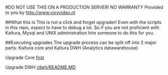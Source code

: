 #DO NOT USE THIS ON A PRODUCTION SERVER! NO WARRANTY
Provided to you by http://www.vixyvideo.nl

##What this is
This is not a click and forget upgrader! Even with the scripts in this repo, expect to have to debug a lot. So if you are not proficient with Kaltura, Mysql and UNIX administration hire someone to do this for you.

##Executing upgrades
The upgrade process can be split off into 2 major parts: Kaltura core and Kaltura DWH (Analytics datawarehouse)

Upgrade Core [first](core/README.MD) 

Upgrade DWH [/dwh/README.MD](last)
